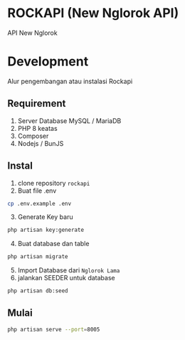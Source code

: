 # ROCKAPI (New Nglorok API)

API New Nglorok

# Development
Alur pengembangan atau instalasi Rockapi

## Requirement
1. Server Database MySQL / MariaDB
2. PHP 8 keatas
3. Composer
4. Nodejs / BunJS

## Instal
1. clone repository `rockapi`
2. Buat file .env
```bash 
cp .env.example .env
```
3. Generate Key baru
```bash 
php artisan key:generate
```
4. Buat database dan table
```bash 
php artisan migrate
```
5. Import Database dari `Nglorok Lama`
6. jalankan SEEDER untuk database
```bash 
php artisan db:seed
```

## Mulai
```bash 
php artisan serve --port=8005
```
